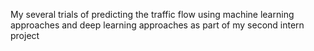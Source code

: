 My several trials of predicting the traffic flow using machine learning approaches and deep learning approaches as part of my second intern project
